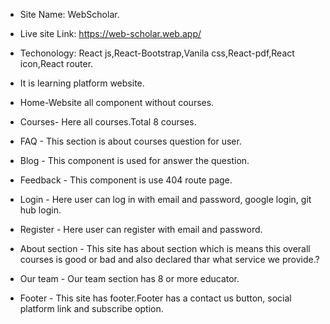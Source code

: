 * Site Name: WebScholar.

* Live site Link: https://web-scholar.web.app/

* Techonology: React js,React-Bootstrap,Vanila css,React-pdf,React icon,React router.

* It is learning platform website.

* Home-Website all component without courses.

* Courses- Here all courses.Total 8 courses.

* FAQ - This section is about courses question for user.

* Blog - This component is used for answer the question.

* Feedback - This component is use 404 route page.

* Login - Here user can log in with email and password, google login, git hub login. 

* Register - Here user can register with email and password.

* About section - This site has about section which is means this overall courses is good or bad and also declared thar what service we provide.?

* Our team - Our team section has 8 or more educator.

* Footer - This site has footer.Footer has a contact us button, social platform link and subscribe option.